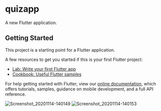 # quizapp

A new Flutter application.

## Getting Started

This project is a starting point for a Flutter application.

A few resources to get you started if this is your first Flutter project:

- [Lab: Write your first Flutter app](https://flutter.dev/docs/get-started/codelab)
- [Cookbook: Useful Flutter samples](https://flutter.dev/docs/cookbook)

For help getting started with Flutter, view our
[online documentation](https://flutter.dev/docs), which offers tutorials,
samples, guidance on mobile development, and a full API reference.

![Screenshot_20201114-140149](https://user-images.githubusercontent.com/74393555/99143815-5ba3d680-2682-11eb-87ec-2a909e2bdf80.png)
![Screenshot_20201114-140153](https://user-images.githubusercontent.com/74393555/99143847-a58cbc80-2682-11eb-9855-9ca8e0476317.png)
